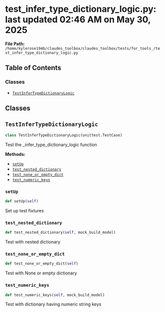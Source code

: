 # test_infer_type_dictionary_logic.py: last updated 02:46 AM on May 30, 2025

**File Path:** `/home/kylerose1946/claudes_toolbox/claudes_toolbox/tests/for_tools_/test_infer_type_dictionary_logic.py`

## Table of Contents

### Classes

- [`TestInferTypeDictionaryLogic`](#testinfertypedictionarylogic)

## Classes

## `TestInferTypeDictionaryLogic`

```python
class TestInferTypeDictionaryLogic(unittest.TestCase)
```

Test the _infer_type_dictionary_logic function

**Methods:**

- [`setUp`](#setup)
- [`test_nested_dictionary`](#test_nested_dictionary)
- [`test_none_or_empty_dict`](#test_none_or_empty_dict)
- [`test_numeric_keys`](#test_numeric_keys)

### `setUp`

```python
def setUp(self)
```

Set up test fixtures

### `test_nested_dictionary`

```python
def test_nested_dictionary(self, mock_build_model)
```

Test with nested dictionary

### `test_none_or_empty_dict`

```python
def test_none_or_empty_dict(self)
```

Test with None or empty dictionary

### `test_numeric_keys`

```python
def test_numeric_keys(self, mock_build_model)
```

Test with dictionary having numeric string keys
